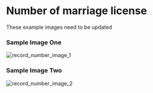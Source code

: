 # Number of marriage license
<p>These example images need to be updated</p>
<div id="accordion-help-modal">
  <h3>Sample Image One</h3>
  <div class="modal-field-guide" >
    <img src="/images/m_number_1.png" alt="record_number_image_1">
  </div>
  <h3>Sample Image Two</h3>
  <div class="modal-field-guide" >
    <img src="/images/m_number_2.png" alt="record_number_image_2">
  </div>
</div>
